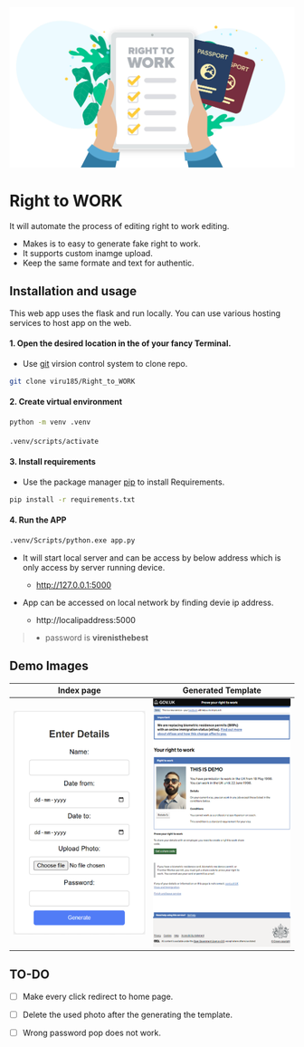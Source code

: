 ![right to work][def1]

# Right to WORK 
 It will automate the process of editing right to work editing.

- Makes is to easy to generate fake right to work.
- It supports custom inamge upload.
- Keep the same formate and text for authentic.

## Installation and usage

This web app uses the flask and run locally. You can use various hosting services to host app on the web.

 #### 1. Open the desired location in the of your fancy Terminal.
- Use [git](https://git-scm.com/downloads) virsion control system to clone repo.

```bash
git clone viru185/Right_to_WORK
```

#### 2. Create virtual environment
```bash
python -m venv .venv

.venv/scripts/activate
```

#### 3. Install requirements
- Use the package manager [pip](https://pip.pypa.io/en/stable/) to install Requirements.

```bash
pip install -r requirements.txt
```

#### 4. Run the APP

 ```bash
.venv/Scripts/python.exe app.py
```

- It will start local server and can be access by below address which is only access by server running device.
  - http://127.0.0.1:5000

- App can be accessed on local network by finding devie ip address.
  - http://localipaddress:5000

> - password is **virenisthebest**

## Demo Images

Index page | Generated Template
---------- | ------------------
![Index][def2] | ![template][def3]

## TO-DO

- [ ] Make every click redirect to home page.
- [ ] Delete the used photo after the generating the template.
- [ ] Wrong password pop does not work.



[def1]: images\Right-to-work-checks.jpg
[def2]: images\index.png
[def3]: images\template.png